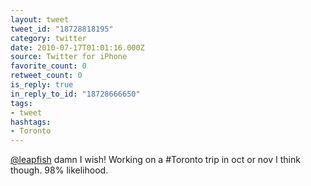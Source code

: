 ```yaml
---
layout: tweet
tweet_id: "18728818195"
category: twitter
date: 2010-07-17T01:01:16.000Z
source: Twitter for iPhone
favorite_count: 0
retweet_count: 0
is_reply: true
in_reply_to_id: "18728666650"
tags:
- tweet
hashtags:
- Toronto
---
```


[@leapfish](https://twitter.com/@leapfish) damn I wish!  Working on a #Toronto trip in oct or nov I think though. 98% likelihood.
